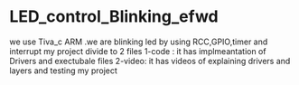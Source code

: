 # LED_control_Blinking_efwd
we use Tiva_c ARM .we are blinking led by using RCC,GPIO,timer and interrupt 
my project divide to 2 files 
  1-code : it has implmeantation of Drivers and exectubale files
  2-video: it has videos of explaining drivers and layers and testing my project
